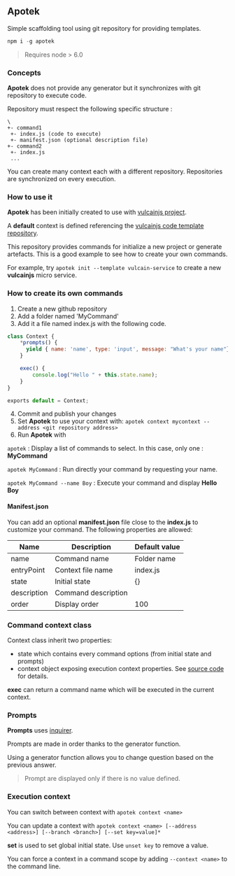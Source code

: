 ## Apotek

Simple scaffolding tool using git repository for providing templates.

```js
npm i -g apotek
```

> Requires node > 6.0

### Concepts

**Apotek** does not provide any generator but it synchronizes with git repository to execute code.

Repository must respect the following specific structure :

```
\
+- command1
 +- index.js (code to execute)
 +- manifest.json (optional description file)
+- command2
 +- index.js
 ...
```

You can create many context each with a different repository.
Repositories are synchronized on every execution.

### How to use it

**Apotek** has been initially created to use with [vulcainjs project](http://www.vulcainjs.org/).

A **default** context is defined referencing the [vulcainjs code template repository](https://github.com/vulcainjs/vulcain-code-generation-templates).

This repository provides commands for initialize a new project or generate artefacts. This is a good example to see how to create your own commands.

For example, try ```apotek init --template vulcain-service``` to create a new **vulcainjs** micro service.

### How to create its own commands

  1. Create a new github repository
  2. Add a folder named 'MyCommand'
  3. Add it a file named index.js with the following code.

  ```js
  class Context {
      *prompts() {
        yield { name: 'name', type: 'input', message: "What's your name"};
      }

      exec() {
          console.log("Hello " + this.state.name);
      }
  }

  exports default = Context;
  ```

  4. Commit and publish your changes
  5. Set **Apotek** to use your context with: ```apotek context mycontext --address <git repository address>```
  6. Run **Apotek** with

   ```apotek``` : Display a list of commands to select. In this case, only one : **MyCommand**

   ```apotek MyCommand``` : Run directly your command by requesting your name.

   ```apotek MyCommand --name Boy``` : Execute your command and display **Hello Boy**

#### Manifest.json

You can add an optional **manifest.json** file close to the **index.js** to customize your command. The following properties are allowed:

| Name | Description | Default value |
|-----|-----|------|
| name | Command name | Folder name |
| entryPoint | Context file name | index.js |
| state | Initial state | {} |
| description | Command description | |
| order | Display order | 100 |


### Command context class

Context class inherit two properties:

- state which contains every command options (from initial state and prompts)
- context object exposing execution context properties. See [source code](Executor.ts) for details.

**exec** can return a command name which will be executed in the current context.

### Prompts

**Prompts** uses [inquirer](https://github.com/SBoudrias/Inquirer.js).

Prompts are made in order thanks to the generator function.

Using a generator function allows you to change question based on the previous answer.

> Prompt are displayed only if there is no value defined.

### Execution context

You can switch between context with ```apotek context <name>```

You can update a context with ```apotek context <name> [--address <address>] [--branch <branch>] [--set key=value]*```

**set** is used to set global initial state. Use ```unset key``` to remove a value.

You can force a context in a command scope by adding ```--context <name>``` to the command line.
